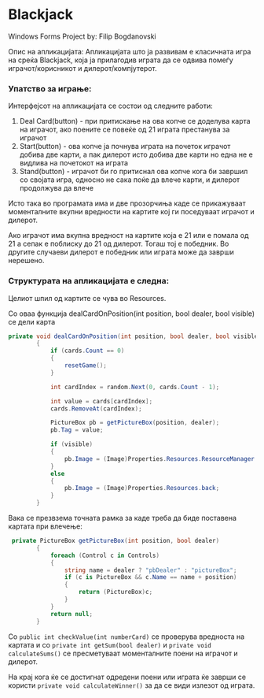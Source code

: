 # Blackjack
Windows Forms Project by: Filip Bogdanovski

Oпис на апликацијата:
Апликацијата што ја развивам е класичната игра на среќа Blackjack, која ја прилагодив играта да се одвива помеѓу играчот/корисникот и дилерот/компјутерот.

### Упатство за играње:
Интерфејсот на апликацијата се состои од следните работи:
1) Deal Card(button) - при притискање на ова копче се доделува карта на играчот, ако поените се повеќе од 21 играта престанува за играчот
2) Start(button) - ова копче ја почнува играта на почеток играчот добива две карти, а пак дилерот исто добива две карти но една не е видлива на почетокот на играта
3) Stand(button) - играчот би го притиснал ова копче кога би завршил со својата игра, односно не сака поќе да влече карти, и дилерот продолжува да влече

Исто така во програмата има и две прозорчиња каде се прикажуваат моменталните вкупни вредности на картите кој ги поседуваат играчот и дилерот.

Ако играчот има вкупна вредност на картите која е 21 или е помала од 21 а сепак е поблиску до 21 од дилерот. Тогаш тој е победник.
Во другите случаеви дилерот е победник или играта може да заврши нерешено.

### Структурата на апликацијата е следна:

Целиот шпил од картите се чува во Resources.

Со oваа функција dealCardOnPosition(int position, bool dealer, bool visible) се дели карта

```C#
private void dealCardOnPosition(int position, bool dealer, bool visible)
        {
            if (cards.Count == 0)
            {
                resetGame();
            }

            int cardIndex = random.Next(0, cards.Count - 1);

            int value = cards[cardIndex];
            cards.RemoveAt(cardIndex);

            PictureBox pb = getPictureBox(position, dealer);
            pb.Tag = value;

            if (visible)
            {
                pb.Image = (Image)Properties.Resources.ResourceManager.GetObject("_" + value);
            }
            else
            {
                pb.Image = (Image)Properties.Resources.back;
            }
        }
```


Вака се презвзема точната рамка за каде треба да биде поставена картата при влечење:
```C#
 private PictureBox getPictureBox(int position, bool dealer)
        {
            foreach (Control c in Controls)
            {
                string name = dealer ? "pbDealer" : "pictureBox";
                if (c is PictureBox && c.Name == name + position)
                {
                    return (PictureBox)c;
                }
            }
            return null;
        }
 ```
 
 Со  `public int checkValue(int numberCard)` се проверува вредноста на картата и со `private int getSum(bool dealer)` и `private void calculateSums()`
 се пресметуваат моменталните поени на играчот и дилерот.
 
 
 На крај кога ќе се достигнат одредени поени или играта ќе заврши се користи `private void calculateWinner()` за да се види излезот од играта.

 
